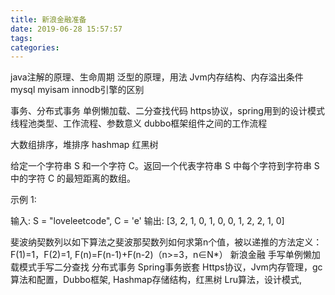 ```yaml
---
title: 新浪金融准备
date: 2019-06-28 15:57:57
tags:
categories:
---
```

<!--more-->

java注解的原理、生命周期
泛型的原理，用法
Jvm内存结构、内存溢出条件
mysql myisam innodb引擎的区别

事务、分布式事务
单例懒加载、二分查找代码
https协议，spring用到的设计模式
线程池类型、工作流程、参数意义
dubbo框架组件之间的工作流程

大数组排序，堆排序
hashmap 红黑树

给定一个字符串 S 和一个字符 C。返回一个代表字符串 S 中每个字符到字符串 S 中的字符 C 的最短距离的数组。

示例 1:

输入: S = "loveleetcode", C = 'e'
输出: [3, 2, 1, 0, 1, 0, 0, 1, 2, 2, 1, 0]

斐波纳契数列以如下算法之斐波那契数列如何求第n个值，被以递推的方法定义：F(1)=1，F(2)=1, F(n)=F(n-1)+F(n-2)（n>=3，n∈N*）
新浪金融
手写单例懒加载模式手写二分查找
分布式事务
Spring事务嵌套
Https协议，Jvm内存管理，gc算法和配置，Dubbo框架, Hashmap存储结构，红黑树
Lru算法，设计模式,